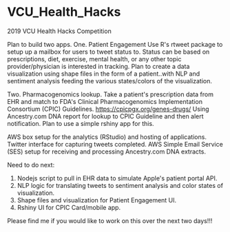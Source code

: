 # VCU_Health_Hacks
2019 VCU Health Hacks Competition

Plan to build two apps. 
One. Patient Engagement
Use R's rtweet package to setup up a mailbox for users to tweet status to. Status can be based on prescriptions, diet, exercise, mental health, or any other topic provider/physician is interested in tracking.
Plan to create a data visualization using shape files in the form of a patient..with NLP and sentiment analysis feeding the various states/colors of the visualization.

Two. Pharmacogenomics lookup. 
Take a patient's prescription data from EHR and match to FDA's Clinical Pharmacogenomics Implementation Consortium (CPIC) Guidelines. https://cpicpgx.org/genes-drugs/
Using Ancestry.com DNA report for lookup to CPIC Guideline and then alert notification.
Plan to use a simple rshiny app for this.

AWS box setup for the analytics (RStudio) and hosting of applications.
Twitter interface for capturing tweets completed.
AWS Simple Email Service (SES) setup for receiving and processing Ancestry.com DNA extracts.

Need to do next:
1. Nodejs script to pull in EHR data to simulate Apple's patient portal API.
2. NLP logic for translating tweets to sentiment analysis and color states of visualization.
3. Shape files and visualization for Patient Engagement UI.
4. Rshiny UI for CPIC Card/mobile app.

Please find me if you would like to work on this over the next two days!!!


